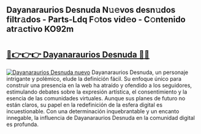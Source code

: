 ## Dayanaraurios Desnuda N𝚞𝚎vos desn𝚞dos filtr𝚊dos - Parts-Ldq F𝚘tos vid𝚎o - C𝚘ntenido atr𝚊ctivo KO92m

# <h2><a href="http://mb47euh.tromn.icu/?c=Dayanaraurios+Desnuda">🔗👉👉👉 Dayanaraurios Desnuda 🔗🔗</a></h2>

[![Dayanaraurios Desnuda nuevo](https://i.imgur.com/pEAQMta.gif)](http://mb47euh.tromn.icu/?c=Dayanaraurios+Desnuda)
Dayanaraurios Desnuda, un personaje intrigante y polémico, elude la definición fácil. Su enfoque único para construir una presencia en la web ha atraído y ofendido a los seguidores, estimulando debates sobre la expresión artística, el consentimiento y la esencia de las comunidades virtuales. Aunque sus planes de futuro no están claros, su papel en la redefinición de la esfera digital es incuestionable. Con una determinación inquebrantable y un encanto innegable, la influencia de Dayanaraurios Desnuda en la comunidad digital es profunda.
